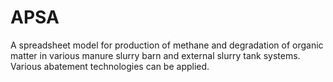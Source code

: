 # APSA
A spreadsheet model for production of methane and degradation of organic matter in various manure slurry barn and external slurry tank systems. Various abatement technologies can be applied. 
